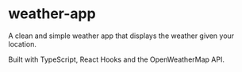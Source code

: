# weather-app
A clean and simple weather app that displays the weather given your location.

Built with TypeScript, React Hooks and the OpenWeatherMap API.
